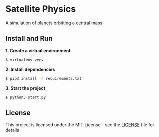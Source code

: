# Satellite Physics

A simulation of planets orbitting a central mass

## Install and Run

**1. Create a virtual environment**

```sh
$ virtualenv venv
```

**2. Install dependencies**

```sh
$ pip3 install -r requirements.txt
```

**3. Start the project**

```sh
$ python3 start.py
```

## License

This project is licensed under the MIT License - see the [LICENSE](LICENSE) file for details
